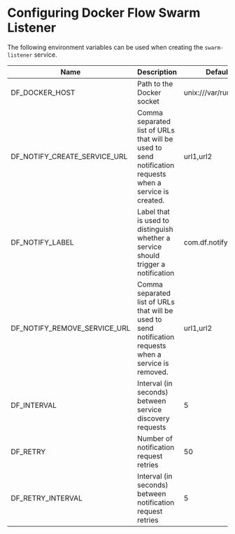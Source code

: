 # Configuring Docker Flow Swarm Listener

The following environment variables can be used when creating the `swarm-listener` service.

|Name               |Description                                               |Default Value|Example|
|-------------------|----------------------------------------------------------|-------------|-------|
|DF_DOCKER_HOST     |Path to the Docker socket                   |unix:///var/run/docker.sock|       |
|DF_NOTIFY_CREATE_SERVICE_URL|Comma separated list of URLs that will be used to send notification requests when a service is created.|url1,url2|
|DF_NOTIFY_LABEL    |Label that is used to distinguish whether a service should trigger a notification|com.df.notify|com.df.notifyDev|
|DF_NOTIFY_REMOVE_SERVICE_URL|Comma separated list of URLs that will be used to send notification requests when a service is removed.|url1,url2|
|DF_INTERVAL        |Interval (in seconds) between service discovery requests  |5            |10     |
|DF_RETRY           |Number of notification request retries                    |50           |100    |
|DF_RETRY_INTERVAL  |Interval (in seconds) between notification request retries|5            |10     |
